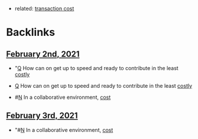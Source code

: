 - related: [transaction cost](<transaction cost.md>)

# Backlinks
## [February 2nd, 2021](<February 2nd, 2021.md>)
- "[Q](<Q.md>) How can on get up to speed and ready to contribute in the least [costly]([cost](<cost.md>))

- [Q](<Q.md>) How can on get up to speed and ready to contribute in the least [costly]([cost](<cost.md>))

- #[N](<N.md>) In a collaborative environment, [cost](<cost.md>)

## [February 3rd, 2021](<February 3rd, 2021.md>)
- "#[N](<N.md>) In a collaborative environment, [cost](<cost.md>)

